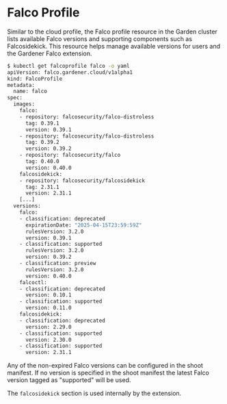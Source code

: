 # Falco Profile

Similar to the cloud profile, the Falco profile resource in the Garden
cluster lists available Falco versions and supporting components such as 
Falcosidekick. This resource helps manage available versions for users and the
Gardener Falco extension.

```bash
$ kubectl get falcoprofile falco -o yaml
apiVersion: falco.gardener.cloud/v1alpha1
kind: FalcoProfile
metadata:
  name: falco
spec:
  images:
    falco:
    - repository: falcosecurity/falco-distroless
      tag: 0.39.1
      version: 0.39.1
    - repository: falcosecurity/falco-distroless
      tag: 0.39.2
      version: 0.39.2
    - repository: falcosecurity/falco
      tag: 0.40.0
      version: 0.40.0
    falcosidekick:
    - repository: falcosecurity/falcosidekick
      tag: 2.31.1
      version: 2.31.1
    [...]
  versions:
    falco:
    - classification: deprecated
      expirationDate: "2025-04-15T23:59:59Z"
      rulesVersion: 3.2.0
      version: 0.39.1
    - classification: supported
      rulesVersion: 3.2.0
      version: 0.39.2
    - classification: preview
      rulesVersion: 3.2.0
      version: 0.40.0
    falcoctl:
    - classification: deprecated
      version: 0.10.1
    - classification: supported
      version: 0.11.0
    falcosidekick:
    - classification: deprecated
      version: 2.29.0
    - classification: supported
      version: 2.30.0
    - classification: supported
      version: 2.31.1
```

Any of the non-expired Falco versions can be configured in the shoot manifest.
If no version is specified in the shoot manifest the latest Falco version
tagged as "supported" will be used.

The `falcosidekick` section is used internally by the extension.